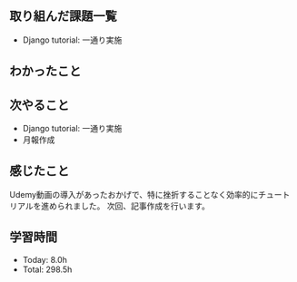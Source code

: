## 取り組んだ課題一覧
- Django tutorial: 一通り実施
## わかったこと

## 次やること
- Django tutorial: 一通り実施
- 月報作成
## 感じたこと
Udemy動画の導入があったおかげで、特に挫折することなく効率的にチュートリアルを進められました。
次回、記事作成を行います。
## 学習時間
- Today: 8.0h
- Total: 298.5h